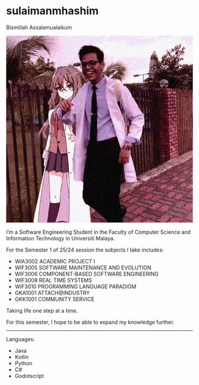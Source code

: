 # sulaimanmhashim

Bismillah Assalamualaikum

![Alt Text](./Sulaiman.png)

I’m a Software Engineering Student in the Faculty of Computer Science and Information Technology in Universiti Malaya.

For the Semester 1 of 25/24 session the subjects I take includes:
- WIA3002 ACADEMIC PROJECT I
- WIF3005 SOFTWARE MAINTENANCE AND EVOLUTION
- WIF3006 COMPONENT-BASED SOFTWARE ENGINEERING
- WIF3008 REAL TIME SYSTEMS
- WIF3010 PROGRAMMING LANGUAGE PARADIGM
- GKA1001 ATTACH@INDUSTRY
- GKK1001 COMMUNITY SERVICE

Taking life one step at a time.

For this semester, I hope to be able to expand my knowledge further.
_____________________________________________________________________
Languages:
- Java
- Kotlin
- Python
- C#
- Godotscript
